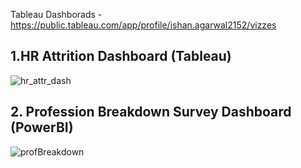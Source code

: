 Tableau Dashborads - https://public.tableau.com/app/profile/ishan.agarwal2152/vizzes


## 1.HR Attrition Dashboard (Tableau)

![hr_attr_dash](https://github.com/user-attachments/assets/7a3cb2c5-e1f1-4971-b296-6ee703b242bf)


## 2. Profession Breakdown Survey Dashboard (PowerBI)
![profBreakdown](https://github.com/user-attachments/assets/f44a1609-b7f2-4075-8ebf-92e2ed82edd8)
